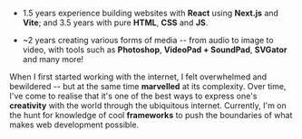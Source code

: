 - 1.5 years experience building websites with **React** using **Next.js** and **Vite**; and 3.5 years with pure **HTML**, **CSS** and **JS**.

- ~2 years creating various forms of media -- from audio to image to video, with tools such as **Photoshop**, **VideoPad + SoundPad**, **SVGator** and many more!

When I first started working with the internet, I felt overwhelmed and bewildered -- but at the same time **marvelled** at its complexity. Over time, I've come to realise that it's one of the best ways to express one's **creativity** with the world through the ubiquitous internet. Currently, I'm on the hunt for knowledge of cool **frameworks** to push the boundaries of what makes web development possible.
